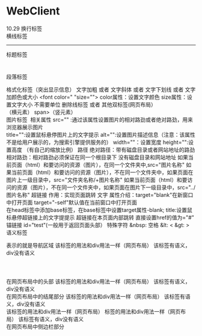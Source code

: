 # WebClient
10.29
换行标签<br/>
横线标签<hr></hr>
标题标签<h1></h1>
段落标签 <p> </p>
格式化标签（突出显示信息）
文字加粗 <strong></strong>或者<b></b>
文字斜体 <em></em>或者<i></i>
文字下划线 <ins></ins> 或者<u></u>
文字加颜色或大小 <font color=" "size=""></font>  color属性：设置文字颜色 size属性：设置文字大小 不需要单位
删除线标签  <del></del>或者<s></s>
其他双标签(网页布局）  <div></div>（横元素）  span></span>（竖元素）   
图片标签 <img> 相关属性  src="" :通过该属性设置图片的相对路劲或者绝对路劲，用来浏览器展示图片  
                       title="":设置鼠标悬停图片上的文字提示
                       alt="":设置图片描述信息（注意：该属性不是给用户展示的，为搜索引擎提供服务的）
                       width=""：设置宽度 height="":设置高度 （有自己的缩放比例）
 路径 
     绝对路径：带有磁盘目录或者网站地址的路劲   
     相对路劲：相对路劲必须保证在同一个根目录下  没有磁盘目录和网站地址
        如果当前页面（html）和要访问的资源（图片），在同一个文件夹中,src="图片名称"
        如果当前页面（html）和要访问的资源（图片），不在同一个文件夹中，如果页面在图片上一级目录中，src="文件夹名称/+图片名称"
        如果当前页面（html）和要访问的资源（图片），不在同一个文件夹中，如果页面在图片下一级目录中，src="../图片名称"
超链接
     作用：实现页面跳转 <a herf="目标页面的路径">文字</a> 
     属性介绍：target="blank"在新窗口中打开页面 
              target="-self"默认值在当前窗口中打开页面  
      在head标签中添加base标签，在base标签中设置target属性-blank;
      title:设置鼠标悬停超链接上的文字提提示
超链接在本页面内部跳转
      直接设置href的值为="#"
      锚链接 id="test"(一般用于返回页面头部）
特殊字符
     &nbsp: 空格
     &lt: <
     &gt: >
语义标签
<nav></nav> 表示的就是导航区域  该标签的用法和div用法一样（网页布局） 该标签有语义，div没有语义
<header></header> 在网页布局中的头部  该标签的用法和div用法一样（网页布局） 该标签有语义，div没有语义
<footer></footer>在网页布局中的结尾部分  该标签的用法和div用法一样（网页布局） 该标签有语义，div没有语义
<article></article> 该标签的用法和div用法一样（网页布局） 标签的用法和div用法一样（网页布局） 该标签有语义，div没有语义
<aside></adise> 在网页布局中侧边栏部分

     
                     
     
                 
 
